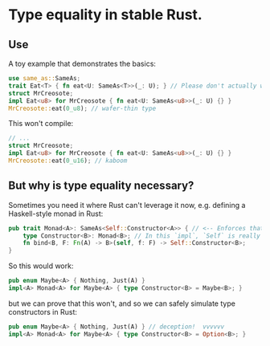 # Type equality in stable Rust.

## Use
A toy example that demonstrates the basics:
```rust
use same_as::SameAs;
trait Eat<T> { fn eat<U: SameAs<T>>(_: U); } // Please don't actually write this
struct MrCreosote;
impl Eat<u8> for MrCreosote { fn eat<U: SameAs<u8>>(_: U) {} }
MrCreosote::eat(0_u8); // wafer-thin type
```
This won't compile:
```rust
// ...
struct MrCreosote;
impl Eat<u8> for MrCreosote { fn eat<U: SameAs<u8>>(_: U) {} }
MrCreosote::eat(0_u16); // kaboom
```
## But why is type equality necessary?
Sometimes you need it where Rust can't leverage it now, e.g. defining a Haskell-style monad in Rust:
```rust
pub trait Monad<A>: SameAs<Self::Constructor<A>> { // <-- Enforces that e.g. for `Maybe<A>`, `Self::Constructor` is effectively just the type constructor `Maybe`.
    type Constructor<B>: Monad<B>; // In this `impl`, `Self` is really `Self<A>`, but we want to make `Self<B>` below.
    fn bind<B, F: Fn(A) -> B>(self, f: F) -> Self::Constructor<B>;
}
```
So this would work:
```rust
pub enum Maybe<A> { Nothing, Just(A) }
impl<A> Monad<A> for Maybe<A> { type Constructor<B> = Maybe<B>; }
```
but we can prove that this won't, and so we can safely simulate type constructors in Rust:
```rust
pub enum Maybe<A> { Nothing, Just(A) } // deception!  vvvvvv
impl<A> Monad<A> for Maybe<A> { type Constructor<B> = Option<B>; }
```

